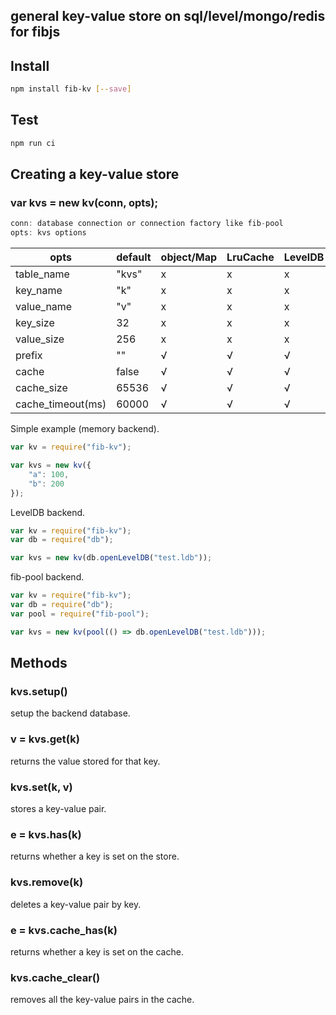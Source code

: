 ## general key-value store on sql/level/mongo/redis for fibjs

## Install

```sh
npm install fib-kv [--save]
```

## Test

```sh
npm run ci
```

## Creating a key-value store

### var kvs = new kv(conn, opts);

```JavaScript
conn: database connection or connection factory like fib-pool
opts: kvs options
```

opts | default | object/Map | LruCache | LevelDB | Redis | MongoDB |  SQLite/MySQL
---  |   ---   | --- |   ----   |   ---   |  ---  |   ---   | ---
table_name | "kvs" | x | x | x | √ | √ | √ 
key_name | "k" | x | x | x | x | √ | √ 
value_name | "v" | x | x | x | x | √ | √ 
key_size | 32 | x | x | x | x | x | √ 
value_size | 256 | x | x | x | x | x | √ 
prefix | "" | √ | √ | √ | √ | √ | √ 
cache | false | √ | √ | √ | √ | √ | √ 
cache_size | 65536 | √ | √ | √ | √ | √ | √ 
cache_timeout(ms) | 60000 | √ | √ | √ | √ | √ | √ 

Simple example (memory backend).
```JavaScript
var kv = require("fib-kv");

var kvs = new kv({
    "a": 100,
    "b": 200
});
```

LevelDB backend.
```JavaScript
var kv = require("fib-kv");
var db = require("db");

var kvs = new kv(db.openLevelDB("test.ldb"));
```

fib-pool backend.
```JavaScript
var kv = require("fib-kv");
var db = require("db");
var pool = require("fib-pool");

var kvs = new kv(pool(() => db.openLevelDB("test.ldb")));
```


## Methods

### kvs.setup()
setup the backend database.

### v = kvs.get(k)
returns the value stored for that key.

### kvs.set(k, v)
stores a key-value pair.

### e = kvs.has(k)
returns whether a key is set on the store.

### kvs.remove(k)
deletes a key-value pair by key.

### e = kvs.cache_has(k)
returns whether a key is set on the cache.

### kvs.cache_clear()
removes all the key-value pairs in the cache.